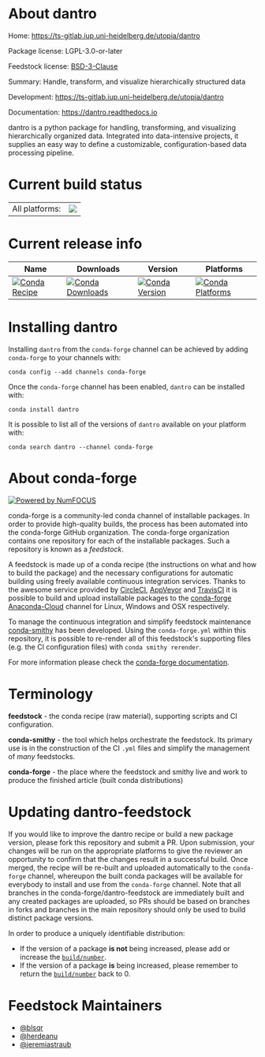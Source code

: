 About dantro
============

Home: https://ts-gitlab.iup.uni-heidelberg.de/utopia/dantro

Package license: LGPL-3.0-or-later

Feedstock license: [BSD-3-Clause](https://github.com/conda-forge/dantro-feedstock/blob/master/LICENSE.txt)

Summary: Handle, transform, and visualize hierarchically structured data

Development: https://ts-gitlab.iup.uni-heidelberg.de/utopia/dantro

Documentation: https://dantro.readthedocs.io

dantro is a python package for handling, transforming, and visualizing
hierarchically organized data.
Integrated into data-intensive projects, it supplies an easy way to define
a customizable, configuration-based data processing pipeline.


Current build status
====================


<table><tr><td>All platforms:</td>
    <td>
      <a href="https://dev.azure.com/conda-forge/feedstock-builds/_build/latest?definitionId=10225&branchName=master">
        <img src="https://dev.azure.com/conda-forge/feedstock-builds/_apis/build/status/dantro-feedstock?branchName=master">
      </a>
    </td>
  </tr>
</table>

Current release info
====================

| Name | Downloads | Version | Platforms |
| --- | --- | --- | --- |
| [![Conda Recipe](https://img.shields.io/badge/recipe-dantro-green.svg)](https://anaconda.org/conda-forge/dantro) | [![Conda Downloads](https://img.shields.io/conda/dn/conda-forge/dantro.svg)](https://anaconda.org/conda-forge/dantro) | [![Conda Version](https://img.shields.io/conda/vn/conda-forge/dantro.svg)](https://anaconda.org/conda-forge/dantro) | [![Conda Platforms](https://img.shields.io/conda/pn/conda-forge/dantro.svg)](https://anaconda.org/conda-forge/dantro) |

Installing dantro
=================

Installing `dantro` from the `conda-forge` channel can be achieved by adding `conda-forge` to your channels with:

```
conda config --add channels conda-forge
```

Once the `conda-forge` channel has been enabled, `dantro` can be installed with:

```
conda install dantro
```

It is possible to list all of the versions of `dantro` available on your platform with:

```
conda search dantro --channel conda-forge
```


About conda-forge
=================

[![Powered by NumFOCUS](https://img.shields.io/badge/powered%20by-NumFOCUS-orange.svg?style=flat&colorA=E1523D&colorB=007D8A)](http://numfocus.org)

conda-forge is a community-led conda channel of installable packages.
In order to provide high-quality builds, the process has been automated into the
conda-forge GitHub organization. The conda-forge organization contains one repository
for each of the installable packages. Such a repository is known as a *feedstock*.

A feedstock is made up of a conda recipe (the instructions on what and how to build
the package) and the necessary configurations for automatic building using freely
available continuous integration services. Thanks to the awesome service provided by
[CircleCI](https://circleci.com/), [AppVeyor](https://www.appveyor.com/)
and [TravisCI](https://travis-ci.com/) it is possible to build and upload installable
packages to the [conda-forge](https://anaconda.org/conda-forge)
[Anaconda-Cloud](https://anaconda.org/) channel for Linux, Windows and OSX respectively.

To manage the continuous integration and simplify feedstock maintenance
[conda-smithy](https://github.com/conda-forge/conda-smithy) has been developed.
Using the ``conda-forge.yml`` within this repository, it is possible to re-render all of
this feedstock's supporting files (e.g. the CI configuration files) with ``conda smithy rerender``.

For more information please check the [conda-forge documentation](https://conda-forge.org/docs/).

Terminology
===========

**feedstock** - the conda recipe (raw material), supporting scripts and CI configuration.

**conda-smithy** - the tool which helps orchestrate the feedstock.
                   Its primary use is in the construction of the CI ``.yml`` files
                   and simplify the management of *many* feedstocks.

**conda-forge** - the place where the feedstock and smithy live and work to
                  produce the finished article (built conda distributions)


Updating dantro-feedstock
=========================

If you would like to improve the dantro recipe or build a new
package version, please fork this repository and submit a PR. Upon submission,
your changes will be run on the appropriate platforms to give the reviewer an
opportunity to confirm that the changes result in a successful build. Once
merged, the recipe will be re-built and uploaded automatically to the
`conda-forge` channel, whereupon the built conda packages will be available for
everybody to install and use from the `conda-forge` channel.
Note that all branches in the conda-forge/dantro-feedstock are
immediately built and any created packages are uploaded, so PRs should be based
on branches in forks and branches in the main repository should only be used to
build distinct package versions.

In order to produce a uniquely identifiable distribution:
 * If the version of a package **is not** being increased, please add or increase
   the [``build/number``](https://conda.io/docs/user-guide/tasks/build-packages/define-metadata.html#build-number-and-string).
 * If the version of a package **is** being increased, please remember to return
   the [``build/number``](https://conda.io/docs/user-guide/tasks/build-packages/define-metadata.html#build-number-and-string)
   back to 0.

Feedstock Maintainers
=====================

* [@blsqr](https://github.com/blsqr/)
* [@herdeanu](https://github.com/herdeanu/)
* [@jeremiastraub](https://github.com/jeremiastraub/)


